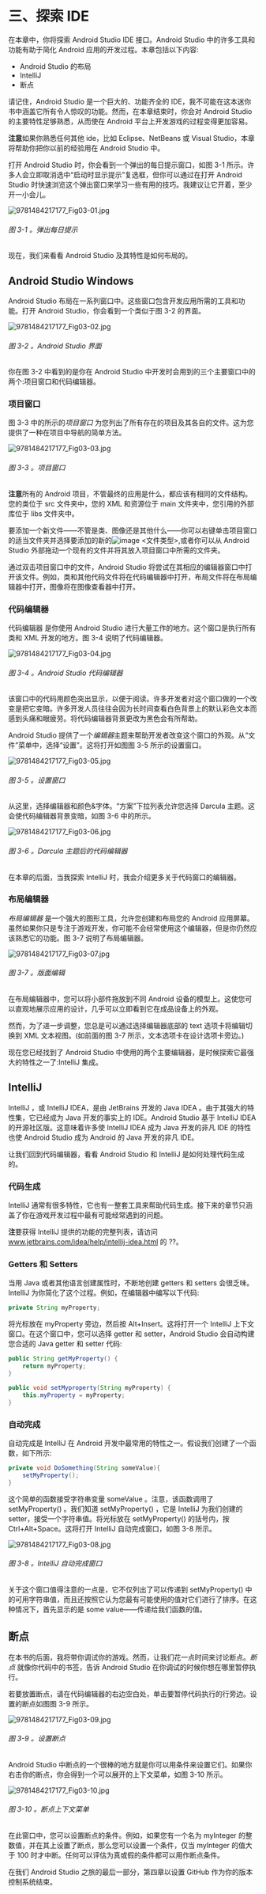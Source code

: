 # 三、探索 IDE

在本章中，你将探索 Android Studio IDE 接口。Android Studio 中的许多工具和功能有助于简化 Android 应用的开发过程。本章包括以下内容:

*   Android Studio 的布局
*   IntelliJ
*   断点

请记住，Android Studio 是一个巨大的、功能齐全的 IDE，我不可能在这本迷你书中涵盖它所有令人惊叹的功能。然而，在本章结束时，你会对 Android Studio 的主要特性足够熟悉，从而使在 Android 平台上开发游戏的过程变得更加容易。

**注意**如果你熟悉任何其他 ide，比如 Eclipse、NetBeans 或 Visual Studio，本章将帮助你把你以前的经验用在 Android Studio 中。

打开 Android Studio 时，你会看到一个弹出的每日提示窗口，如图 3-1 所示。许多人会立即取消选中“启动时显示提示”复选框，但你可以通过在打开 Android Studio 时快速浏览这个弹出窗口来学习一些有用的技巧。我建议让它开着，至少开一小会儿。

![9781484217177_Fig03-01.jpg](img/9781484217177_Fig03-01.jpg)

###### 图 3-1 。弹出每日提示

现在，我们来看看 Android Studio 及其特性是如何布局的。

## Android Studio Windows

Android Studio 布局在一系列窗口中。这些窗口包含开发应用所需的工具和功能。打开 Android Studio，你会看到一个类似于图 3-2 的界面。

![9781484217177_Fig03-02.jpg](img/9781484217177_Fig03-02.jpg)

###### 图 3-2 。Android Studio 界面

你在图 3-2 中看到的是你在 Android Studio 中开发时会用到的三个主要窗口中的两个:项目窗口和代码编辑器。

### 项目窗口

图 3-3 中的所示的*项目窗口* 为您列出了所有存在的项目及其各自的文件。这为您提供了一种在项目中导航的简单方法。

![9781484217177_Fig03-03.jpg](img/9781484217177_Fig03-03.jpg)

###### 图 3-3 。项目窗口

**注意**所有的 Android 项目，不管最终的应用是什么，都应该有相同的文件结构。您的类位于 src 文件夹中，您的 XML 和资源位于 main 文件夹中，您引用的外部库位于 libs 文件夹中。

要添加一个新文件——不管是类、图像还是其他什么——你可以右键单击项目窗口的适当文件夹并选择要添加的新的![image](img/arrow.jpg) <文件类型>,或者你可以从 Android Studio 外部拖动一个现有的文件并将其放入项目窗口中所需的文件夹。

通过双击项目窗口中的文件，Android Studio 将尝试在其相应的编辑器窗口中打开该文件。例如，类和其他代码文件将在代码编辑器中打开，布局文件将在布局编辑器中打开，图像将在图像查看器中打开。

### 代码编辑器

代码编辑器 是你使用 Android Studio 进行大量工作的地方。这个窗口是执行所有类和 XML 开发的地方。图 3-4 说明了代码编辑器。

![9781484217177_Fig03-04.jpg](img/9781484217177_Fig03-04.jpg)

###### 图 3-4 。Android Studio 代码编辑器

该窗口中的代码用颜色突出显示，以便于阅读。许多开发者对这个窗口做的一个改变是把它变暗。许多开发人员往往会因为长时间查看白色背景上的默认彩色文本而感到头痛和眼疲劳。将代码编辑器背景更改为黑色会有所帮助。

Android Studio 提供了一个*编辑器*主题来帮助开发者改变这个窗口的外观。从“文件”菜单中，选择“设置”。这将打开如图图 3-5 所示的设置窗口。

![9781484217177_Fig03-05.jpg](img/9781484217177_Fig03-05.jpg)

###### 图 3-5 。设置窗口

从这里，选择编辑器和颜色&字体。“方案”下拉列表允许您选择 Darcula 主题。这会使代码编辑器背景变暗，如图 3-6 中的所示。

![9781484217177_Fig03-06.jpg](img/9781484217177_Fig03-06.jpg)

###### 图 3-6 。Darcula 主题后的代码编辑器

在本章的后面，当我探索 IntelliJ 时，我会介绍更多关于代码窗口的编辑器。

### 布局编辑器

*布局编辑器* 是一个强大的图形工具，允许您创建和布局您的 Android 应用屏幕。虽然如果你只是专注于游戏开发，你可能不会经常使用这个编辑器，但是你仍然应该熟悉它的功能。图 3-7 说明了布局编辑器。

![9781484217177_Fig03-07.jpg](img/9781484217177_Fig03-07.jpg)

###### 图 3-7 。版面编辑

在布局编辑器中，您可以将小部件拖放到不同 Android 设备的模型上。这使您可以直观地展示应用的设计，几乎可以立即看到它在成品设备上的外观。

然而，为了进一步调整，您总是可以通过选择编辑器底部的 text 选项卡将编辑切换到 XML 文本视图。(如前面的图 3-7 所示，文本选项卡在设计选项卡旁边。)

现在您已经找到了 Android Studio 中使用的两个主要编辑器，是时候探索它最强大的特性之一了:IntelliJ 集成。

## IntelliJ

IntelliJ ，或 IntelliJ IDEA，是由 JetBrains 开发的 Java IDEA 。由于其强大的特性集，它已经成为 Java 开发的事实上的 IDE。Android Studio 基于 IntelliJ IDEA 的开源社区版。这意味着许多使 IntelliJ IDEA 成为 Java 开发的非凡 IDE 的特性也使 Android Studio 成为 Android 的 Java 开发的非凡 IDE。

让我们回到代码编辑器，看看 Android Studio 和 IntelliJ 是如何处理代码生成的。

### 代码生成

IntelliJ 通常有很多特性，它也有一整套工具来帮助代码生成。接下来的章节只涵盖了你在游戏开发过程中最有可能经常遇到的问题。

**注**要获得 IntelliJ 提供的功能的完整列表，请访问 www.jetbrains.com/idea/help/intellij-idea.html 的 ??。

### Getters 和 Setters

当用 Java 或者其他语言创建属性时，不断地创建 getters 和 setters 会很乏味。IntelliJ 为你简化了这个过程。例如，在编辑器中编写以下代码:

```java
private String myProperty;
```

将光标放在 myProperty 旁边，然后按 Alt+Insert。这将打开一个 IntelliJ 上下文窗口。在这个窗口中，您可以选择 getter 和 setter，Android Studio 会自动构建您合适的 Java getter 和 setter 代码:

```java
public String getMyProperty() {
    return myProperty;
}

public void setMyproperty(String myProperty) {
    this.myProperty = myProperty;
}
```

### 自动完成

自动完成是 IntelliJ 在 Android 开发中最常用的特性之一。假设我们创建了一个函数，如下所示:

```java
private void DoSomething(String someValue){
    setMyProperty();
}
```

这个简单的函数接受字符串变量 someValue 。注意，该函数调用了 setMyProperty() 。我们知道 setMyProperty() ，它是 IntelliJ 为我们创建的 setter，接受一个字符串值。将光标放在 setMyProperty() 的括号内，按 Ctrl+Alt+Space。这将打开 IntelliJ 自动完成窗口，如图 3-8 所示。

![9781484217177_Fig03-08.jpg](img/9781484217177_Fig03-08.jpg)

###### 图 3-8 。IntelliJ 自动完成窗口

关于这个窗口值得注意的一点是，它不仅列出了可以传递到 setMyProperty() 中的可用字符串值，而且还按照它认为您最有可能使用的值对它们进行了排序。在这种情况下，首先显示的是 some value——传递给我们函数的值。

## 断点

在本书的后面，我将带你调试你的游戏。然而，让我们花一点时间来讨论断点。*断点* 就像你代码中的书签，告诉 Android Studio 在你调试的时候你想在哪里暂停执行。

若要放置断点，请在代码编辑器的右边空白处，单击要暂停代码执行的行旁边。设置的断点如图图 3-9 所示。

![9781484217177_Fig03-09.jpg](img/9781484217177_Fig03-09.jpg)

###### 图 3-9 。设置断点

Android Studio 中断点的一个很棒的地方就是你可以用条件来设置它们。如果你右击你的断点，你会得到一个可以展开的上下文菜单，如图 3-10 所示。

![9781484217177_Fig03-10.jpg](img/9781484217177_Fig03-10.jpg)

###### 图 3-10 。断点上下文菜单

在此窗口中，您可以设置断点的条件。例如，如果您有一个名为 myInteger 的整数值，并在其上设置了断点，那么您可以设置一个条件，仅当 myInteger 的值大于 100 时才中断。任何可以评估为真或假的条件都可以用作断点条件。

在我们 Android Studio 之旅的最后一部分，第四章以设置 GitHub 作为你的版本控制系统结束。